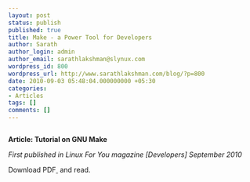 ```yaml
---
layout: post
status: publish
published: true
title: Make - a Power Tool for Developers
author: Sarath
author_login: admin
author_email: sarathlakshman@slynux.com
wordpress_id: 800
wordpress_url: http://www.sarathlakshman.com/blog/?p=800
date: 2010-09-03 05:48:04.000000000 +05:30
categories:
- Articles
tags: []
comments: []
---
```

<img class="alignnone" src="http://www.sarathlakshman.com/wp-content/uploads/articles/makefile.png" alt="" />

<strong>Article: Tutorial on GNU Make</strong>

*First published in Linux For You magazine [Developers] September 2010*

Download PDF<a href="http://web.sarathlakshman.com/Articles/Makefile.pdf"> <img class="alignnone" title="Cron" src="http://www.sarathlakshman.com/wp-content/uploads/articles/pdf.png" alt="" /></a> and read.
